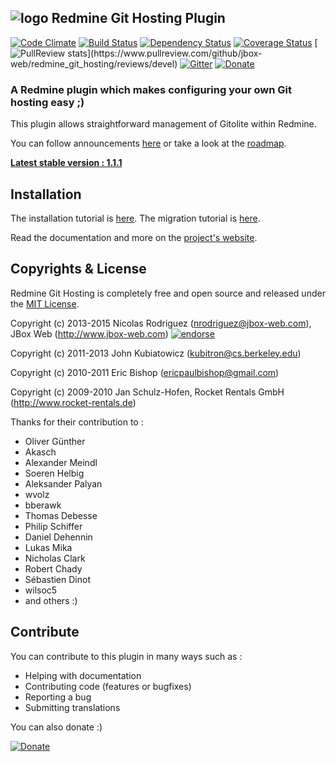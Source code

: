 ## ![logo](https://raw.github.com/jbox-web/redmine_git_hosting/gh-pages/images/git_logo.png) Redmine Git Hosting Plugin

[![Code Climate](https://codeclimate.com/github/jbox-web/redmine_git_hosting.png)](https://codeclimate.com/github/jbox-web/redmine_git_hosting)
[![Build Status](https://travis-ci.org/jbox-web/redmine_git_hosting.svg?branch=devel)](https://travis-ci.org/jbox-web/redmine_git_hosting)
[![Dependency Status](https://gemnasium.com/jbox-web/redmine_git_hosting.svg)](https://gemnasium.com/jbox-web/redmine_git_hosting)
[![Coverage Status](https://coveralls.io/repos/jbox-web/redmine_git_hosting/badge.png?branch=devel)](https://coveralls.io/r/jbox-web/redmine_git_hosting?branch=devel)
[![PullReview stats](https://www.pullreview.com/github/jbox-web/redmine_git_hosting/badges/devel.svg?)](https://www.pullreview.com/github/jbox-web/redmine_git_hosting/reviews/devel)
[![Gitter](https://badges.gitter.im/Join%20Chat.svg)](https://gitter.im/jbox-web/redmine_git_hosting?utm_source=badge&utm_medium=badge&utm_campaign=pr-badge)
[![Donate](https://www.paypalobjects.com/en_US/i/btn/btn_donate_LG.gif)](https://www.paypal.com/cgi-bin/webscr?cmd=_s-xclick&hosted_button_id=FBT7E7DAVVEEU)

### A Redmine plugin which makes configuring your own Git hosting easy ;)

This plugin allows straightforward management of Gitolite within Redmine.

You can follow announcements [here](http://redmine-git-hosting.io/news/) or take a look at the [roadmap](http://redmine-git-hosting.io/about/roadmap/).

**[Latest stable version : 1.1.1](http://redmine-git-hosting.io/releases-notes/release-1.1.1.html)**

## Installation

The installation tutorial is [here](http://redmine-git-hosting.io/get_started/). The migration tutorial is [here](http://redmine-git-hosting.io/how-to/migrate/).

Read the documentation and more on the [project's website](http://redmine-git-hosting.io/).


## Copyrights & License

Redmine Git Hosting is completely free and open source and released under the [MIT License](https://github.com/jbox-web/redmine_git_hosting/blob/devel/LICENSE).

Copyright (c) 2013-2015 Nicolas Rodriguez (nrodriguez@jbox-web.com), JBox Web (http://www.jbox-web.com) [![endorse](https://api.coderwall.com/n-rodriguez/endorsecount.png)](https://coderwall.com/n-rodriguez)

Copyright (c) 2011-2013 John Kubiatowicz (kubitron@cs.berkeley.edu)

Copyright (c) 2010-2011 Eric Bishop (ericpaulbishop@gmail.com)

Copyright (c) 2009-2010 Jan Schulz-Hofen, Rocket Rentals GmbH (http://www.rocket-rentals.de)

Thanks for their contribution to :

* Oliver Günther
* Akasch
* Alexander Meindl
* Soeren Helbig
* Aleksander Palyan
* wvolz
* bberawk
* Thomas Debesse
* Philip Schiffer
* Daniel Dehennin
* Lukas Mika
* Nicholas Clark
* Robert Chady
* Sébastien Dinot
* wilsoc5
* and others :)

## Contribute

You can contribute to this plugin in many ways such as :
* Helping with documentation
* Contributing code (features or bugfixes)
* Reporting a bug
* Submitting translations

You can also donate :)

[![Donate](https://www.paypalobjects.com/en_US/i/btn/btn_donate_LG.gif)](https://www.paypal.com/cgi-bin/webscr?cmd=_s-xclick&hosted_button_id=FBT7E7DAVVEEU)
